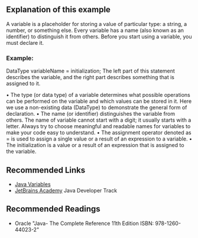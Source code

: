 ## Explanation of this example
A variable is a placeholder for storing a value of particular type: a string, a number, or something else. Every variable has a name (also known as an identifier) to distinguish it from others. Before you start using a variable, you must declare it.

### Example: 
DataType variableName = initialization; 
The left part of this statement describes the variable, and the right part describes something that is assigned to it.

•	The type (or data type) of a variable determines what possible operations can be performed on the variable and which values can be stored in it. Here we use a non-existing data (DataType) to demonstrate the general form of declaration.
•	The name (or identifier) distinguishes the variable from others. The name of variable cannot start with a digit; it usually starts with a letter. Always try to choose meaningful and readable names for variables to make your code easy to understand.
•	The assignment operator denoted as = is used to assign a single value or a result of an expression to a variable.
•	The initialization is a value or a result of an expression that is assigned to the variable.


## Recommended Links
- [Java Variables](https://www.w3schools.com/java/java_variables.asp)
- [JetBrains Academy](https://hyperskill.org/join/4ffedd54a) Java Developer Track


## Recommended Readings
- Oracle "Java- The Complete Reference 11th Edition ISBN: 978-1260-44023-2"